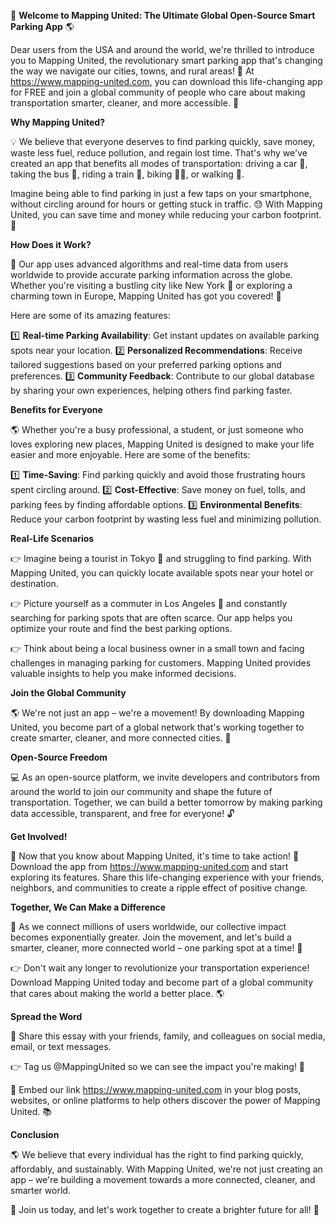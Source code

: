 🚀 **Welcome to Mapping United: The Ultimate Global Open-Source Smart Parking App** 🌎

Dear users from the USA and around the world, we're thrilled to introduce you to Mapping United, the revolutionary smart parking app that's changing the way we navigate our cities, towns, and rural areas! 🌟 At https://www.mapping-united.com, you can download this life-changing app for FREE and join a global community of people who care about making transportation smarter, cleaner, and more accessible. 💚

**Why Mapping United?**

💡 We believe that everyone deserves to find parking quickly, save money, waste less fuel, reduce pollution, and regain lost time. That's why we've created an app that benefits all modes of transportation: driving a car 🚗, taking the bus 🚌, riding a train 🚂, biking 🚴‍♀️, or walking 👣.

Imagine being able to find parking in just a few taps on your smartphone, without circling around for hours or getting stuck in traffic. 😓 With Mapping United, you can save time and money while reducing your carbon footprint. 💚

**How Does it Work?**

🤔 Our app uses advanced algorithms and real-time data from users worldwide to provide accurate parking information across the globe. Whether you're visiting a bustling city like New York 🗽️ or exploring a charming town in Europe, Mapping United has got you covered! 🌈

Here are some of its amazing features:

1️⃣ **Real-time Parking Availability**: Get instant updates on available parking spots near your location.
2️⃣ **Personalized Recommendations**: Receive tailored suggestions based on your preferred parking options and preferences.
3️⃣ **Community Feedback**: Contribute to our global database by sharing your own experiences, helping others find parking faster.

**Benefits for Everyone**

🌎 Whether you're a busy professional, a student, or just someone who loves exploring new places, Mapping United is designed to make your life easier and more enjoyable. Here are some of the benefits:

1️⃣ **Time-Saving**: Find parking quickly and avoid those frustrating hours spent circling around.
2️⃣ **Cost-Effective**: Save money on fuel, tolls, and parking fees by finding affordable options.
3️⃣ **Environmental Benefits**: Reduce your carbon footprint by wasting less fuel and minimizing pollution.

**Real-Life Scenarios**

👉 Imagine being a tourist in Tokyo 🗼️ and struggling to find parking. With Mapping United, you can quickly locate available spots near your hotel or destination.

👉 Picture yourself as a commuter in Los Angeles 🚨 and constantly searching for parking spots that are often scarce. Our app helps you optimize your route and find the best parking options.

👉 Think about being a local business owner in a small town and facing challenges in managing parking for customers. Mapping United provides valuable insights to help you make informed decisions.

**Join the Global Community**

🌎 We're not just an app – we're a movement! By downloading Mapping United, you become part of a global network that's working together to create smarter, cleaner, and more connected cities. 🌟

**Open-Source Freedom**

💻 As an open-source platform, we invite developers and contributors from around the world to join our community and shape the future of transportation. Together, we can build a better tomorrow by making parking data accessible, transparent, and free for everyone! 🔓

**Get Involved!**

🎉 Now that you know about Mapping United, it's time to take action! 🚀 Download the app from https://www.mapping-united.com and start exploring its features. Share this life-changing experience with your friends, neighbors, and communities to create a ripple effect of positive change.

**Together, We Can Make a Difference**

💪 As we connect millions of users worldwide, our collective impact becomes exponentially greater. Join the movement, and let's build a smarter, cleaner, more connected world – one parking spot at a time! 🌟

👉 Don't wait any longer to revolutionize your transportation experience! Download Mapping United today and become part of a global community that cares about making the world a better place. 🌎

**Spread the Word**

💬 Share this essay with your friends, family, and colleagues on social media, email, or text messages.

👉 Tag us @MappingUnited so we can see the impact you're making! 👀

🔗 Embed our link https://www.mapping-united.com in your blog posts, websites, or online platforms to help others discover the power of Mapping United. 📚

**Conclusion**

🌎 We believe that every individual has the right to find parking quickly, affordably, and sustainably. With Mapping United, we're not just creating an app – we're building a movement towards a more connected, cleaner, and smarter world.

💖 Join us today, and let's work together to create a brighter future for all! 🌟